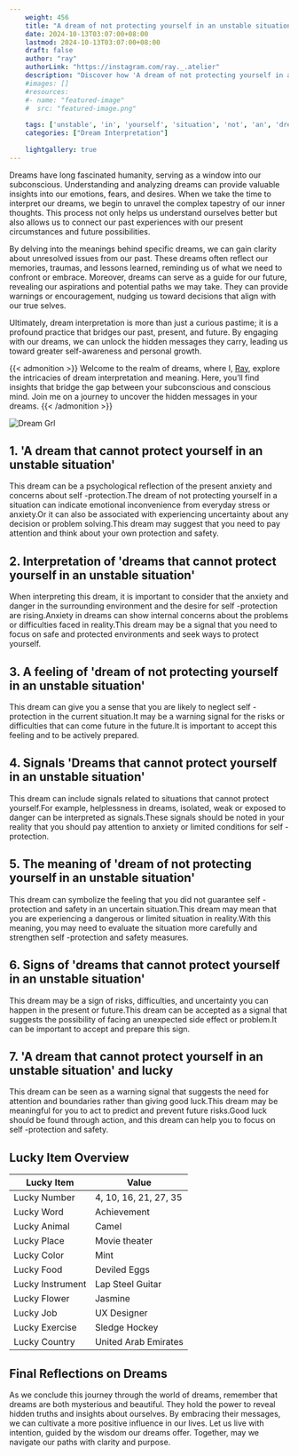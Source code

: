 ```yaml
---
    weight: 456
    title: "A dream of not protecting yourself in an unstable situation"  # Assuming 'title' column exists
    date: 2024-10-13T03:07:00+08:00
    lastmod: 2024-10-13T03:07:00+08:00
    draft: false
    author: "ray"
    authorLink: "https://instagram.com/ray._.atelier"
    description: "Discover how 'A dream of not protecting yourself in an unstable situation' can interpret your future and uncover its significant meanings in your life."
    #images: []
    #resources:
    #- name: "featured-image"
    #  src: "featured-image.png"
    
    tags: ['unstable', 'in', 'yourself', 'situation', 'not', 'an', 'dream', 'protecting', 'of', 'A']
    categories: ["Dream Interpretation"]
    
    lightgallery: true
---
```

    
Dreams have long fascinated humanity, serving as a window into our subconscious. Understanding and analyzing dreams can provide valuable insights into our emotions, fears, and desires. When we take the time to interpret our dreams, we begin to unravel the complex tapestry of our inner thoughts. This process not only helps us understand ourselves better but also allows us to connect our past experiences with our present circumstances and future possibilities.

By delving into the meanings behind specific dreams, we can gain clarity about unresolved issues from our past. These dreams often reflect our memories, traumas, and lessons learned, reminding us of what we need to confront or embrace. Moreover, dreams can serve as a guide for our future, revealing our aspirations and potential paths we may take. They can provide warnings or encouragement, nudging us toward decisions that align with our true selves.

Ultimately, dream interpretation is more than just a curious pastime; it is a profound practice that bridges our past, present, and future. By engaging with our dreams, we can unlock the hidden messages they carry, leading us toward greater self-awareness and personal growth.

{{< admonition >}}
Welcome to the realm of dreams, where I, [Ray](https://instagram.com/ray._.atelier), explore the intricacies of dream interpretation and meaning. Here, you’ll find insights that bridge the gap between your subconscious and conscious mind. Join me on a journey to uncover the hidden messages in your dreams.
{{< /admonition >}}

![Dream Grl](https://cdn.pixabay.com/photo/2017/11/02/03/35/gothic-2910057_1280.jpg "Dream Grl")

## 1. 'A dream that cannot protect yourself in an unstable situation'
This dream can be a psychological reflection of the present anxiety and concerns about self -protection.The dream of not protecting yourself in a situation can indicate emotional inconvenience from everyday stress or anxiety.Or it can also be associated with experiencing uncertainty about any decision or problem solving.This dream may suggest that you need to pay attention and think about your own protection and safety.

## 2. Interpretation of 'dreams that cannot protect yourself in an unstable situation'
When interpreting this dream, it is important to consider that the anxiety and danger in the surrounding environment and the desire for self -protection are rising.Anxiety in dreams can show internal concerns about the problems or difficulties faced in reality.This dream may be a signal that you need to focus on safe and protected environments and seek ways to protect yourself.

## 3. A feeling of 'dream of not protecting yourself in an unstable situation'
This dream can give you a sense that you are likely to neglect self -protection in the current situation.It may be a warning signal for the risks or difficulties that can come future in the future.It is important to accept this feeling and to be actively prepared.

## 4. Signals 'Dreams that cannot protect yourself in an unstable situation'
This dream can include signals related to situations that cannot protect yourself.For example, helplessness in dreams, isolated, weak or exposed to danger can be interpreted as signals.These signals should be noted in your reality that you should pay attention to anxiety or limited conditions for self -protection.

## 5. The meaning of 'dream of not protecting yourself in an unstable situation'
This dream can symbolize the feeling that you did not guarantee self -protection and safety in an uncertain situation.This dream may mean that you are experiencing a dangerous or limited situation in reality.With this meaning, you may need to evaluate the situation more carefully and strengthen self -protection and safety measures.

## 6. Signs of 'dreams that cannot protect yourself in an unstable situation'
This dream may be a sign of risks, difficulties, and uncertainty you can happen in the present or future.This dream can be accepted as a signal that suggests the possibility of facing an unexpected side effect or problem.It can be important to accept and prepare this sign.

## 7. 'A dream that cannot protect yourself in an unstable situation' and lucky
This dream can be seen as a warning signal that suggests the need for attention and boundaries rather than giving good luck.This dream may be meaningful for you to act to predict and prevent future risks.Good luck should be found through action, and this dream can help you to focus on self -protection and safety.

## Lucky Item Overview
| Lucky Item          | Value              |
|---------------|--------------------|
| Lucky Number        | 4, 10, 16, 21, 27, 35  |
| Lucky Word          | Achievement |
| Lucky Animal        | Camel |
| Lucky Place         | Movie theater     |
| Lucky Color         | Mint     |
| Lucky Food          | Deviled Eggs      |
| Lucky Instrument    | Lap Steel Guitar |
| Lucky Flower        | Jasmine    |
| Lucky Job           | UX Designer       |
| Lucky Exercise      | Sledge Hockey  |
| Lucky Country       | United Arab Emirates    |


##  Final Reflections on Dreams

As we conclude this journey through the world of dreams, remember that dreams are both mysterious and beautiful. They hold the power to reveal hidden truths and insights about ourselves. By embracing their messages, we can cultivate a more positive influence in our lives. Let us live with intention, guided by the wisdom our dreams offer. Together, may we navigate our paths with clarity and purpose.
